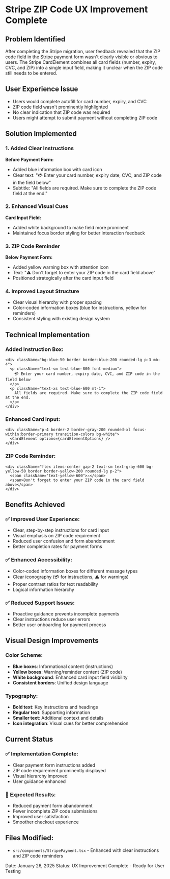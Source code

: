 # Stripe ZIP Code UX Improvement Complete

## Problem Identified
After completing the Stripe migration, user feedback revealed that the ZIP code field in the Stripe payment form wasn't clearly visible or obvious to users. The Stripe CardElement combines all card fields (number, expiry, CVC, and ZIP) into a single input field, making it unclear when the ZIP code still needs to be entered.

## User Experience Issue
- Users would complete autofill for card number, expiry, and CVC
- ZIP code field wasn't prominently highlighted
- No clear indication that ZIP code was required
- Users might attempt to submit payment without completing ZIP code

## Solution Implemented

### 1. Added Clear Instructions
**Before Payment Form:**
- Added blue information box with card icon
- Clear text: "💳 Enter your card number, expiry date, CVC, and ZIP code in the field below"
- Subtitle: "All fields are required. Make sure to complete the ZIP code field at the end."

### 2. Enhanced Visual Cues
**Card Input Field:**
- Added white background to make field more prominent
- Maintained focus border styling for better interaction feedback

### 3. ZIP Code Reminder
**Below Payment Form:**
- Added yellow warning box with attention icon
- Text: "⚠️ Don't forget to enter your ZIP code in the card field above"
- Positioned strategically after the card input field

### 4. Improved Layout Structure
- Clear visual hierarchy with proper spacing
- Color-coded information boxes (blue for instructions, yellow for reminders)
- Consistent styling with existing design system

## Technical Implementation

### Added Instruction Box:
```tsx
<div className="bg-blue-50 border border-blue-200 rounded-lg p-3 mb-4">
  <p className="text-sm text-blue-800 font-medium">
    💳 Enter your card number, expiry date, CVC, and ZIP code in the field below
  </p>
  <p className="text-xs text-blue-600 mt-1">
    All fields are required. Make sure to complete the ZIP code field at the end.
  </p>
</div>
```

### Enhanced Card Input:
```tsx
<div className="p-4 border-2 border-gray-200 rounded-xl focus-within:border-primary transition-colors bg-white">
  <CardElement options={cardElementOptions} />
</div>
```

### ZIP Code Reminder:
```tsx
<div className="flex items-center gap-2 text-sm text-gray-600 bg-yellow-50 border border-yellow-200 rounded-lg p-2">
  <span className="text-yellow-600">⚠️</span>
  <span>Don't forget to enter your ZIP code in the card field above</span>
</div>
```

## Benefits Achieved

### ✅ Improved User Experience:
- Clear, step-by-step instructions for card input
- Visual emphasis on ZIP code requirement
- Reduced user confusion and form abandonment
- Better completion rates for payment forms

### ✅ Enhanced Accessibility:
- Color-coded information boxes for different message types
- Clear iconography (💳 for instructions, ⚠️ for warnings)
- Proper contrast ratios for text readability
- Logical information hierarchy

### ✅ Reduced Support Issues:
- Proactive guidance prevents incomplete payments
- Clear instructions reduce user errors
- Better user onboarding for payment process

## Visual Design Improvements

### Color Scheme:
- **Blue boxes**: Informational content (instructions)
- **Yellow boxes**: Warning/reminder content (ZIP code)
- **White background**: Enhanced card input field visibility
- **Consistent borders**: Unified design language

### Typography:
- **Bold text**: Key instructions and headings
- **Regular text**: Supporting information
- **Smaller text**: Additional context and details
- **Icon integration**: Visual cues for better comprehension

## Current Status

### ✅ Implementation Complete:
- Clear payment form instructions added
- ZIP code requirement prominently displayed
- Visual hierarchy improved
- User guidance enhanced

### 🎯 Expected Results:
- Reduced payment form abandonment
- Fewer incomplete ZIP code submissions
- Improved user satisfaction
- Smoother checkout experience

## Files Modified:
- `src/components/StripePayment.tsx` - Enhanced with clear instructions and ZIP code reminders

Date: January 26, 2025
Status: UX Improvement Complete - Ready for User Testing
